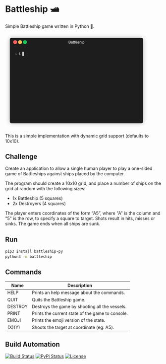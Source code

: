 # Battleship 🛥️

Simple Battleship game written in Python 🐍.

<img src="https://github.com/joamag/battleship/raw/master/res/videos/001-demo.gif" width="460" />

This is a simple implementation with dynamic grid support (defaults to 10x10).

## Challenge

Create an application to allow a single human player to play a one-sided game of Battleships against ships placed by the computer.

The program should create a 10x10 grid, and place a number of ships on the grid at random with the following sizes:

* 1x Battleship (5 squares)
* 2x Destroyers (4 squares)

The player enters coordinates of the form “A5”, where "A" is the column and "5" is the row, to specify a square to target. Shots result in hits, misses or sinks. The game ends when all ships are sunk.

## Run

```bash
pip3 install battleship-py
python3 -m battleship
```

## Commands

| Name    | Description                                      |
| ------- | ------------------------------------------------ |
| HELP    | Prints an help message about the commands.       |
| QUIT    | Quits the Battleship game.                       |
| DESTROY | Destroys the game by shooting all the vessels.   |
| PRINT   | Prints the current state of the game to console. |
| EMOJI   | Prints the emoji version of the state.           |
| (X)(Y)  | Shoots the target at coordinate (eg: A5).        |

## Build Automation

[![Build Status](https://github.com/joamag/battleship/workflows/Main%20Workflow/badge.svg)](https://github.com/joamag/battleship/actions)
[![PyPi Status](https://img.shields.io/pypi/v/battleship-py.svg)](https://pypi.python.org/pypi/battleship-py)
[![License](https://img.shields.io/badge/license-Apache%202.0-blue.svg)](https://www.apache.org/licenses/)
